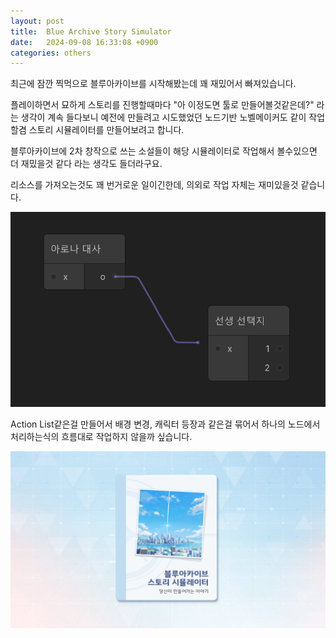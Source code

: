 ```yaml
---
layout: post
title:  Blue Archive Story Simulator
date:   2024-09-08 16:33:08 +0900
categories: others
---
```

최근에 잠깐 찍먹으로 블루아카이브를 시작해봤는데 꽤 재밌어서 빠져있습니다.

플레이하면서 묘하게 스토리를 진행할때마다 "아 이정도면 툴로 만들어볼것같은데?" 라는 생각이 계속 들다보니 예전에 만들려고 시도했었던 노드기반 노벨메이커도 같이 작업할겸 스토리 시뮬레이터를 만들어보려고 합니다.

블루아카이브에 2차 창작으로 쓰는 소설들이 해당 시뮬레이터로 작업해서 볼수있으면 더 재밌을것 같다 라는 생각도 들더라구요.

리소스를 가져오는것도 꽤 번거로운 일이긴한데, 의외로 작업 자체는 재미있을것 같습니다.

![bass](/assets/bass-1/graph.png)

Action List같은걸 만들어서 배경 변경, 캐릭터 등장과 같은걸 묶어서 하나의 노드에서 처리하는식의 흐름대로 작업하지 않을까 싶습니다.

![bass](/assets/bass-1/bass.png)